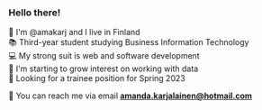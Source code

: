 ### Hello there!
:cartwheeling: I'm @amakarj and I live in Finland  
:books: Third-year student studying Business Information Technology  
:computer: My strong suit is web and software development  
:seedling: I'm starting to grow interest on working with data  
:handshake: Looking for a trainee position for Spring 2023  
  
:email: You can reach me via email **amanda.karjalainen@hotmail.com**
